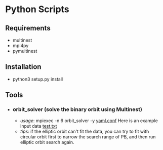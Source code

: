 # Python Scripts

## Requirements
- multinest
- mpi4py
- pymultinest

## Installation
- python3 setup.py install

## Tools

- ### orbit_solver (solve the binary orbit using Multinest)
  - *usage*: mpiexec -n 6 orbit_solver -y [yaml.conf](examples/orbit_solve/yaml.conf)
  Here is an example input data [test.txt](examples/orbit_solve/test.txt)
  - *tips*: if the elliptic orbit can't fit the data, you can try to fit with circular orbit first to narrow the search range of PB, and then run elliptic orbit search again.